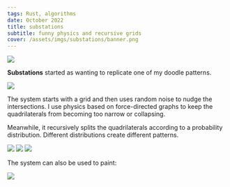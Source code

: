```yaml
---
tags: Rust, algorithms
date: October 2022
title: substations
subtitle: funny physics and recursive grids
cover: /assets/imgs/substations/banner.png
---
```


<div class="img_series">
<img class="fullwidth" src="/assets/imgs/substations/banner2.png">
</div>

**Substations** started as wanting to replicate one of my doodle patterns.

<div class="img_series">
<img class="fullwidth" src="/assets/imgs/substations/banner.png">
</div>

The system starts with a grid and then uses random noise to nudge the intersections. I use physics based on force-directed graphs to keep the quadrilaterals from becoming too narrow or collapsing.

Meanwhile, it recursively splits the quadrilaterals according to a probability distribution. Different distributions create different patterns.

<div class="img_series">
<a href="/assets/imgs/substations/world1.png"><img class="img_series_img" src="/assets/imgs/substations/tiny_world1.png"></a>
<a href="/assets/imgs/substations/world2.png"><img class="img_series_img" src="/assets/imgs/substations/tiny_world2.png"></a>
<a href="/assets/imgs/substations/world3.png"><img class="img_series_img" src="/assets/imgs/substations/tiny_world3.png"></a>
</div>

The system can also be used to paint:

<div class="img_series">
<img class="fullwidth" src="/assets/imgs/substations/painting.png">
</div>



